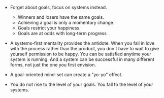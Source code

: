 - Forget about goals, focus on systems instead.
	- Winners and losers have the same goals.
	- Achieving a goal is only a momentary change.
	- Goals restrict your happiness.
	- Goals are at odds with long-term progress

- A systems-first mentality provides the antidote. When you fall in love with the process rather than the product, you don't have to wait to give yourself permission to be happy. You can be satisfied anytime your system is running. And a system can be successful in many different forms, not just the one you first envision.
- A goal-oriented mind-set can create a "yo-yo" effect.
- You do not rise to the level of your goals. You fall to the level of your systems.
